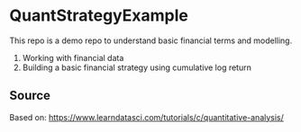 # QuantStrategyExample
This repo is a demo repo to understand basic financial terms and modelling. 

1. Working with financial data
2. Building a basic financial strategy using cumulative log return

## Source
Based on:
https://www.learndatasci.com/tutorials/c/quantitative-analysis/
